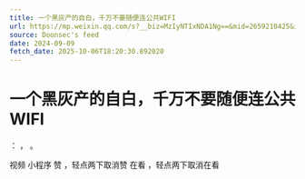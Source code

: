 ```yaml
---
title: 一个黑灰产的自白，千万不要随便连公共WIFI
url: https://mp.weixin.qq.com/s?__biz=MzIyNTIxNDA1Ng==&mid=2659210425&idx=1&sn=a310ed005800d0f5bc0793ca0869be0e
source: Doonsec's feed
date: 2024-09-09
fetch_date: 2025-10-06T18:20:30.892020
---
```


# 一个黑灰产的自白，千万不要随便连公共WIFI

：
，
。

视频
小程序
赞
，轻点两下取消赞
在看
，轻点两下取消在看
